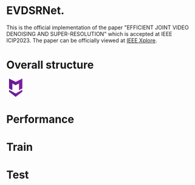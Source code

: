 # EVDSRNet.
This is the official implementation of the paper "EFFICIENT JOINT VIDEO DENOISING AND SUPER-RESOLUTION" which is accepted at IEEE ICIP2023. The paper can be officially viewed at [IEEE Xplore](https://www.google.com).

# Overall structure
![alt text](https://github.com/adam-p/markdown-here/raw/master/src/common/images/icon48.png "Logo Title Text 1")

# Performance

# Train

# Test
